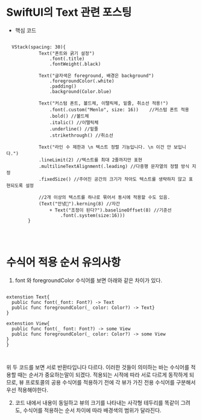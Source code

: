 # SwiftUI의 Text 관련 포스팅

- 핵심 코드

<pre>
<code>
  VStack(spacing: 30){
            Text("폰트와 굵기 설정")
                .font(.title)
                .fontWeight(.black)
            
            Text("글자색은 foreground, 배경은 background")
                .foregroundColor(.white)
                .padding()
                .background(Color.blue)
            
            Text("커스텀 폰트, 볼드체, 이탤릭체, 밑줄, 취소선 적용!")
                .font(.custom("Menlo", size: 16))    //커스텀 폰트 적용
                .bold() //볼드체
                .italic() //이탤릭체
                .underline() //밑줄
                .strikethrough() //취소선
            
            Text("라인 수 제한과 \n 텍스트 정렬 기능입니다. \n 이건 안 보입니다.")
            .lineLimit(2) //텍스트를 최대 2줄까지만 표현
            .multilineTextAlignment(.leading) //다중행 문자열의 정렬 방식 지정
            .fixedSize() //주어진 공간의 크기가 작아도 텍스트를 생략하지 않고 표현되도록 설정
            
            //2개 이상의 텍스트를 하나로 묶어서 동시에 적용할 수도 있음.
            (Text("안녕🙈").kerning(8) //자간
                + Text("조정이 된다?").baselineOffset(8) //기준선
                    .font(.system(size:16)))
        }
</pre>
</code>

# 수식어 적용 순서 유의사항
1. font 와 foregroundColor 수식어를 보면 아래와 같은 차이가 있다.   
<pre>
<code>
extenstion Text{
  public func font(_font: Font?) -> Text
  public func foregroundColor(_ color: Color?) -> Text}
}

extenstion View{
  public func font(_ font: Font?) -> some View
  public func foregroundColor(_ color: Color?) -> some View
}
}
</pre>
</code>
위 두 코드를 보면 서로 반환타입니다 다르다.
이러한 것들이 의미하는 바는 수식어를 적용할 때는 순서가 중요하는말이 되겠다.
적용되는 시적에 따라 서로 다르게 동작하게 되므로, 뷰 프로토콜의 공용 수식어를 적용하기 전에 각 뷰가 가진 전용 수식어를 구분해서 우선 적용해야한다.    
    
2. 코드 내에서 내용이 동일하고 뷰의 크기를 나타내는 사각형 테두리를 똑같이 그려도, 수식어를 적용하는 순서 차이에 따라 배경색의 범위가 달라진다.
